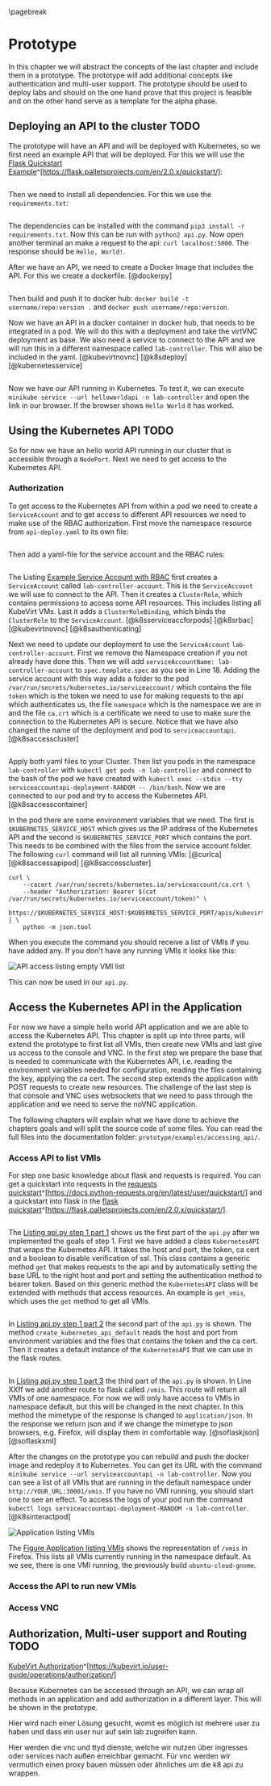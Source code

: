 \pagebreak

# Prototype

In this chapter we will abstract the concepts of the last chapter and include them in a prototype. The prototype will add additional concepts like authentication and multi-user support. The prototype should be used to deploy labs and should on the one hand prove that this project is feasible and on the other hand serve as a template for the alpha phase.

## Deploying an API to the cluster TODO

The prototype will have an API and will be deployed with Kubernetes, so we first need an example API that will be deployed. For this we will use the [Flask Quickstart Example](https://flask.palletsprojects.com/en/2.0.x/quickstart/)^[https://flask.palletsprojects.com/en/2.0.x/quickstart/]:

~~~{#lst:exmplapi .py .long .numberLines caption="api.py" include=prototype/examples/hello_world_api/api.py}
~~~

Then we need to install all dependencies. For this we use the `requirements.txt`:

~~~{#lst:exmplrequirements .txt .long .numberLines caption="requirements.txt" include=prototype/examples/hello_world_api/requirements.txt}
~~~

The dependencies can be installed with the command `pip3 install -r requirements.txt`. Now this can be run with `python2 api.py`. Now open another terminal an make a request to the api: `curl localhost:5000`. The response should be `Hello, World!`.

After we have an API, we need to create a Docker Image that includes the API. For this we create a dockerfile. [@dockerpy]


~~~{#lst:exmpldockerfile .dockerfile .long .numberLines caption="dockerfile" include=prototype/examples/hello_world_api/dockerfile}
~~~

Then build and push it to docker hub: `docker build -t username/repo:version .` and `docker push username/repo:version`.

Now we have an API in a docker container in docker hub, that needs to be integrated in a pod. We will do this with a deployment and take the virtVNC deployment as base. We also need a service to connect to the API and we will run this in a different namespace called `lab-controller`. This will also be included in the yaml. [@kubevirtnovnc] [@k8sdeploy] [@kubernetesservice]

~~~{#lst:exmplapipod .yaml .long .numberLines caption="api-deploy.yaml" include=prototype/examples/hello_world_api/api-deploy.yaml}
~~~

Now we have our API running in Kubernetes. To test it, we can execute `minikube service --url helloworldapi -n lab-controller` and open the link in our browser. If the browser shows `Hello World` it has worked.

## Using the Kubernetes API TODO

So for now we have an hello world API running in our cluster that is accessible through a `NodePort`. Next we need to get access to the Kubernetes API.

### Authorization

To get access to the Kubernetes API from within a pod we need to create a `ServiceAccount` and to get access to different API resources we need to make use of the RBAC authorization. First move the namespace resource from `api-deploy.yaml` to its own file:

~~~{#lst:exmplns .yaml .long .numberLines caption="Example Namespace" include=prototype/examples/service_account_api/namespace.yaml}
~~~

Then add a yaml-file for the service account and the RBAC rules:

~~~{#lst:exmplsvcacc .yaml .long .numberLines caption="Example Service Account with RBAC" include=prototype/examples/service_account_api/serviceaccount.yaml}
~~~

The Listing [Example Service Account with RBAC](#lst:exmplsvcacc) first creates a `ServiceAccount` called `lab-controller-account`. This is the `ServiceAccount` we will use to connect to the API. Then it creates a `ClusterRole`, which contains permissions to access some API resources. This includes listing all KubeVirt VMs. Last it adds a `ClusterRoleBinding`, which binds the `ClusterRole` to the `ServiceAccount`. [@k8sserviceaccforpods] [@k8srbac] [@kubevirtnovnc] [@k8sauthenticating]

Next we need to update our deployment to use the `ServiceAccount` `lab-controller-account`. First we remove the Namespace creation if you not already have done this. Then we will add `serviceAccountName: lab-controller-account` to `spec.template.spec` as you see in Line 18. Adding the service account with this way adds a folder to the pod `/var/run/secrets/kubernetes.io/serviceaccount/` which contains the file `token` which is the token we need to use for making requests to the api which authenticates us, the file `namespace` which is the namespace we are in and the file `ca.crt` which is a certificate we need to use to make sure the connection to the Kubernetes API is secure. Notice that we have also changed the name of the deployment and pod to `serviceaccountapi`. [@k8saccesscluster]

~~~{#lst:scvaccdepl .yaml .long .numberLines caption="Example deployment with service account" include=prototype/examples/service_account_api/api-deploy.yaml}
~~~

Apply both yaml files to your Cluster. Then list you pods in the namespace `lab-controller` with `kubectl get pods -n lab-controller` and connect to the bash of the pod we have created with `kubectl exec --stdin --tty serviceaccountapi-deployment-RANDOM -- /bin/bash`. Now we are connected to our pod and try to access the Kubernetes API. [@k8saccesscontainer]

In the pod there are some environment variables that we need. The first is `$KUBERNETES_SERVICE_HOST` which gives us the IP address of the Kubernetes API and the second is `$KUBERNETES_SERVICE_PORT` which contains the port. This needs to be combined with the files from the service account folder. The following `curl` command will list all running VMIs: [@curlca] [@k8saccessapipod] [@k8saccesscluster]

~~~{#lst:curlapi .bash .long .numberLines caption="Getting all VMIs"}
curl \
    --cacert /var/run/secrets/kubernetes.io/serviceaccount/ca.crt \
    --header "Authorization: Bearer $(cat /var/run/secrets/kubernetes.io/serviceaccount/token)" \
    https://$KUBERNETES_SERVICE_HOST:$KUBERNETES_SERVICE_PORT/apis/kubevirt.io/v1alpha3/namespaces/default/virtualmachineinstances/ | \
    python -m json.tool
~~~

When you execute the command you should receive a list of VMIs if you have added any. If you don't have any running VMIs it looks like this:

![API access listing empty VMI list](./prototype/curlvmilist.png)


This can now be used in our `api.py`.

## Access the Kubernetes API in the Application

For now we have a simple hello world API application and we are able to access the Kubernetes API. This chapter is split up into three parts, will extend the prototype to first list all VMIs, then create new VMIs and last give us access to the console and VNC. In the first step we prepare the base that is needed to communicate with the Kubernetes API, i.e. reading the environment variables needed for configuration, reading the files containing the key, applying the ca cert. The second step extends the application with POST requests to create new resources. The challenge of the last step is that console and VNC uses websockets that we need to pass through the application and we need to serve the noVNC application.

The following chapters will explain what we have done to achieve the chapters goals and will split the source code of some files. You can read the full files into the documentation folder: `prototype/examples/accessing_api/`.

### Access API to list VMIs

For step one basic knowledge about flask and requests is required. You can get a quickstart into requests in the [requests quickstart](https://docs.python-requests.org/en/latest/user/quickstart/)^[https://docs.python-requests.org/en/latest/user/quickstart/] and a quickstart into flask in the [flask quickstart](https://flask.palletsprojects.com/en/2.0.x/quickstart/)^[https://flask.palletsprojects.com/en/2.0.x/quickstart/].

~~~{#lst:apistep1p1 .yaml .long .numberLines caption="api.py step 1 part 1" include=prototype/examples/accessing_api/api-step1.py startLine=1 endLine=32}
~~~

The [Listing api.py step 1 part 1](#lst:apistep1p1) shows us the first part of the `api.py` after we implemented the goals of step 1. First we have added a class `KubernetesAPI` that wraps the Kubernetes API. It takes the host and port, the token, ca cert and a boolean to disable verification of ssl. This class contains a generic method `get` that makes requests to the api and by automatically setting the base URL to the right host and port and setting the authentication method to bearer token. Based on this generic method the `KubernetesAPI` class will be extended with methods that access resources. An example is `get_vmis`, which uses the `get` method to get all VMIs.

~~~{#lst:apistep1p2 .yaml .long .numberLines caption="api.py step 1 part 2" include=prototype/examples/accessing_api/api-step1.py startLine=35 endLine=50 startFrom=35}
~~~

In [Listing api.py step 1 part 2](#lst:apistep1p2) the second part of the `api.py` is shown. The method `create_kubernetes_api_default` reads the host and port from environment variables and the files that contains the token and the ca cert. Then it creates a default instance of the `KubernetesAPI` that we can use in the flask routes.

~~~{#lst:apistep1p3 .yaml .long .numberLines caption="api.py step 1 part 3" include=prototype/examples/accessing_api/api-step1.py startLine=53 endLine=66 startFrom=53}
~~~

In [Listing api.py step 1 part 3](#lst:apistep1p3) the third part of the `api.py` is shown. In Line XXff we add another route to flask called `/vmis`. This route will return all VMIs of one namespace. For now we will only have access to VMIs in namespace default, but this will be changed in the next chapter. In this method the mimetype of the response is changed to `application/json`. In the response we return json and if we change the mimetype to json browsers, e.g. Firefox, will display them in comfortable way. [@soflaskjson] [@soflaskxml]

After the changes on the prototype you can rebuild and push the docker image and redeploy it to Kubernetes. You can get its URL with the command `minikube service --url serviceaccountapi -n lab-controller`. Now you can see a list of all VMIs that are running in the default namespace under `http://YOUR_URL:30001/vmis`. If you have no VMI running, you should start one to see an effect. To access the logs of your pod run the command `kubectl logs serviceaccountapi-deployment-RANDOM -n lab-controller`. [@k8sinteractpod]

![Application listing VMIs](./prototype/get_vmis.png)

The [Figure Application listing VMIs](#application-listing-vmis) shows the representation of `/vmis` in Firefox. This lists all VMIs currently running in the namespace default. As we see, there is one VMI running, the previously build `ubuntu-cloud-gnome`.

### Access the API to run new VMIs

### Access VNC

## Authorization, Multi-user support and Routing TODO
[KubeVirt Authorization](https://kubevirt.io/user-guide/operations/authorization/)^[https://kubevirt.io/user-guide/operations/authorization/]

Because Kubernetes can be accessed through an API, we can wrap all methods in an application and add authorization in a different layer. This will be shown in the prototype.

Hier wird nach einer Lösung gesucht, womit es möglich ist mehrere user zu haben und dass ein user nur auf sein lab zugreifen kann.

Hier werden die vnc und ttyd dienste, welche wir nutzen über ingresses oder services nach außen erreichbar gemacht. Für vnc werden wir vermutlich einen proxy bauen müssen oder ähnliches um die k8 api zu wrappen.

